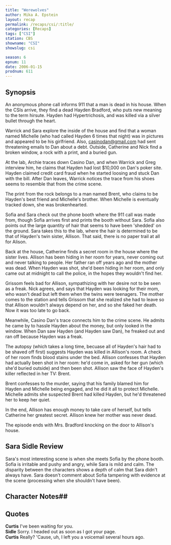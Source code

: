 ```yaml
---
title: "Werewolves"
author: Mika A. Epstein
layout: recap
permalink: /recaps/csi/:title/
categories: [Recaps]
tags: ["CSI"]
station: CBS
showname: "CSI"
showslug: csi

season: 6
epnum: 11  
date: 2006-01-15
prodnum: 611  
---
```


## Synopsis

An anonymous phone call informs 911 that a man is dead in his house. When the CSIs arrive, they find a dead Hayden Bradford, who puts new meaning to the term hirsute. Hayden had Hypertrichosis, and was killed via a silver bullet through the heart.

Warrick and Sara explore the inside of the house and find that a woman named Michelle (who had called Hayden 6 times that night) was in pictures and appeared to be his girlfriend. Also, casinodan@gmail.com had sent threatening emails to Dan about a debt. Outside, Catherine and Nick find a broken window, a rock with a print, and a buried gun.

At the lab, Archie traces down Casino Dan, and when Warrick and Greg interview him, he claims that Hayden had lost $10,000 on Dan's poker site. Hayden claimed credit card fraud when he started loosing and stuck Dan with the bill. After Dan leaves, Warrick notices the trace from his shoes seems to resemble that from the crime scene.

The print from the rock belongs to a man named Brent, who claims to be Hayden's best friend and Michelle's brother. When Michelle is eventually tracked down, she was brokenhearted.

Sofia and Sara check out the phone booth where the 911 call was made from, though Sofia arrives first and prints the booth without Sara. Sofia also points out the large quantity of hair that seems to have been 'shedded' on the ground. Sara takes this to the lab, where the hair is determined to be that of Hayden's twin sister, Allison. That said, there is no paper trail at all for Alison.

Back at the house, Catherine finds a secret room in the house where the sister lives. Allison has been hiding in her room for years, never coming out and never talking to people. Her father ran off years ago and the mother was dead. When Hayden was shot, she'd been hiding in her room, and only came out at midnight to call the police, in the hopes they wouldn't find her.

Grissom feels bad for Allison, sympathizing with her desire not to be seen as a freak. Nick agrees, and says that Hayden was looking for their mom, who wasn't dead but left them when the twins were teenagers. The mother comes to the station and tells Grissom that she realized she had to leave so that Allison wouldn't always depend on her, and so she faked her death. Now it was too late to go back.

Meanwhile, Casino Dan's trace connects him to the crime scene. He admits he came by to hassle Hayden about the money, but only looked in the window. When Dan saw Hayden (and Hayden saw Dan), he freaked out and ran off because Hayden was a freak.

The autopsy (which takes a long time, becuase all of Hayden's hair had to be shaved off first) suggests Hayden was killed in Allison's room. A check of her room finds blood stains under the bed. Allison confesses that Hayden had actually been shot in her room: he'd come in, asked for her gun (which she'd buried outside) and then been shot. Allison saw the face of Hayden's killer reflected in her TV: Brent.

Brent confesses to the murder, saying that his family blamed him for Hayden and Michelle being engaged, and he did it all to protect Michelle. Michelle admits she suspected Brent had killed Hayden, but he'd threatened her to keep her quiet.

In the end, Allison has enough money to take care of herself, but tells Catherine her greatest secret. Allison knew her mother was never dead.

The episode ends with Mrs. Bradford knocking on the door to Allison's house.

## Sara Sidle Review

Sara's most interesting scene is when she meets Sofia by the phone booth. Sofia is irritable and pushy and angry, while Sara is mild and calm. The disparity between the characters shows a depth of calm that Sara didn't always have. Sara doesn't comment about Sofia tampering with evidence at the scene (processing when she shouldn't have been).

## Character Notes## 

## Quotes

**Curtis** I've been waiting for you.  
**Sidle** Sorry. I headed out as soon as I got your page.  
**Curtis** Really? 'Cause, uh, I left you a voicemail several hours ago.